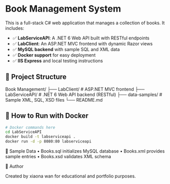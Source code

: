 # Book Management System

This is a full-stack C# web application that manages a collection of books. It includes:

- ✅ **LabServiceAPI**: A .NET 6 Web API built with RESTful endpoints
- ✅ **LabClient**: An ASP.NET MVC frontend with dynamic Razor views
- ✅ **MySQL backend** with sample SQL and XML data
- ✅ **Docker support** for easy deployment
- ✅ **IIS Express** and local testing instructions

## 🔧 Project Structure
Book Management/
├── LabClient/           # ASP.NET MVC frontend
├── LabServiceAPI/       # .NET 6 Web API backend (RESTful)
├── data-samples/        # Sample XML, SQL, XSD files
└── README.md

## 🐳 How to Run with Docker

```bash
# Docker commands here
cd LabServiceAPI
docker build -t labserviceapi .
docker run -d -p 8080:80 labserviceapi
```

 📂 Sample Data
	•	Books.sql initializes MySQL database
	•	Books.xml provides sample entries
	•	Books.xsd validates XML schema

📜 Author

Created by xiaona wan for educational and portfolio purposes.
